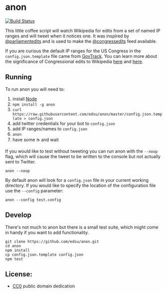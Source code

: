 # anon

[![Build Status](https://secure.travis-ci.org/edsu/anon.png)](http://travis-ci.org/edsu/anon)

This little coffee script will watch Wikipedia for edits from a set of named
IP ranges and will tweet when it notices one.  It was inspired by [@parliamentedits](https://twitter.com/parliamentedits) and is used to make the [@congressedits](https://twitter.com/congressedits) feed available. 

If you are curious the default IP ranges for the US Congress in the `config.json.template` file came from [GovTrack](https://github.com/govtrack/govtrack.us-web/blob/master/website/middleware.py).  You can learn more about the significance of Congressional edits to Wikipedia [here](https://en.wikipedia.org/wiki/U.S._Congressional_staff_edits_to_Wikipedia) and [here](https://en.wikipedia.org/wiki/Wikipedia:Congressional_staffer_edits).

## Running

To run anon you will need to:

1. install [Node](http://nodejs.org)
1. `npm install -g anon`
1. `curl https://raw.githubusercontent.com/edsu/anon/master/config.json.template > config.json`
1. add twitter credentials for your bot to `config.json`
1. add IP ranges/names to `config.json`
1. `anon`
1. have some :coffee: and wait

If you would like to test without tweeting you can run anon with the 
`--noop` flag, which will cause the tweet to be written to the console
but not actually sent to Twitter.

    anon --noop

By default anon will look for a `config.json` file in your current working 
directory. If you would like to specify the location of the configuration 
file use the `--config` parameter:

    anon --config test.config

## Develop

There's not much to anon but there is a small test suite, which might
come in handy if you want to add functionality.

    git clone https://github.com/edsu/anon.git
    cd anon
    npm install
    cp config.json.template config.json
    npm test

## License: 

* [CC0](LICENSE) public domain dedication
